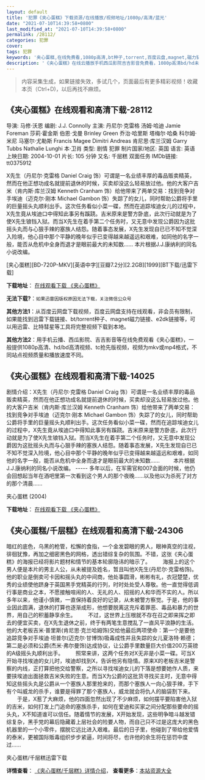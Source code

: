 ```yaml
---
layout: default
title: '犯罪《夹心蛋糕》下载资源/在线播放/视频地址/1080p/高清/蓝光'
date: "2021-07-10T14:39:58+0800"
last_modified_at: "2021-07-10T14:39:58+0800"
permalink: /28112/
categories: 犯罪
cover:
tags: 犯罪
keywords: '夹心蛋糕,在线免费看,1080p高清,bt种子,torrent,百度云盘,magnet,磁力链,迅雷下载资源'
description: '《夹心蛋糕》在线云播放手机西瓜影院吉吉影音免费看，1080p高清bd/hd未删减完整版和tc抢先枪版，mkv/mp4格式，附带bt/torrent种子、magnet/磁力链、百度云盘、网盘资源迅雷下载链接'
---
```


>内容采集生成，如果链接失效，多试几个，页面最后有更多精彩视频！收藏本页（Ctrl+D)，以后再找不麻烦。


## 《夹心蛋糕》在线观看和高清下载-28112

导演: 马修·沃恩 编剧: J.J. Connolly 主演: 丹尼尔·克雷格 汤姆·哈迪 Jamie Foreman 莎莉·霍金斯 伯恩·戈曼 Brinley Green 乔治·哈里斯 塔梅尔·哈桑 科尔姆·米尼 马塞尔·尤勒斯 Francis Magee Dimitri Andreas 肯尼思·库兰汉姆 Garry Tubbs Nathalie Lunghi 本·卫肖 类型: 剧情 犯罪 制片国家/地区: 英国 语言: 英语 上映日期: 2004-10-01 片长: 105 分钟 又名: 千层糕 双面任务 IMDb链接: tt0375912

X先生（丹尼尔·克雷格 Daniel Craig 饰）可谓是一名业绩丰厚的毒品贩卖精英，然而在他正想功成名就提前退休的时候，买卖却没这么轻易放过他。他的大客户吉米（肯内斯·库兰汉姆 Kenneth Cranham 饰）给他带来了两单交易：找到竞争对手埃迪（迈克尔·刚本 Michael Gambon 饰）失踪了的女儿，同时帮助公爵将手里的巨量摇头丸顺利出手。这次任务看似小菜一碟，然而在追踪埃迪女儿的过程中，X先生竟从埃迪口中得知此事另有蹊跷。吉米原来是警方卧底，此次行动就是为了使X先生锒铛入狱。而当X先生在着手第二个任务时，又无意中发现公爵因为这批摇头丸而与心狠手辣的塞族人结怨。随着事态发展，X先生发现自已已不知不觉深入险境，他心目中那个平静的晚年似乎已变得越来越遥远和艰难，如同他的名字一般，能否从危机中全身而退才是眼前最大的未知数…… 本片根据J.J.康纳利的同名小说改编。


[夹心蛋糕][BD-720P-MKV][英语中字][豆瓣7.2分][2.2GB][1999][BT下载/迅雷下载]

**下载地址**： [在线观看下载 《夹心蛋糕》](https://www.btdx8.com/torrent/layer_cake_2004.html) 


**无法下载?**：`如果迅雷因版权原因无法下载，关注微信公众号 `

**其他方法1**：从百度云网盘下载视频，百度云网盘支持在线观看，非会员有限制，如果能找到迅雷下载链接、bt/torrent种子、magnet磁力链接、e2dk链接等，可以用迅雷、比特彗星等工具将完整视频下载到本地。

**其他方法2**：用手机云播、西瓜影院、吉吉影音等在线免费观看《夹心蛋糕》，一般提供1080p高清、hd/bd高清视频、tc抢先版视频，视频为mkv或mp4格式，不同站点视频质量和播放速度不同。


## 《夹心蛋糕》在线观看和高清下载-14025

剧情介绍：X先生（丹尼尔·克雷格 Daniel Craig 饰）可谓是一名业绩丰厚的毒品贩卖精英，然而在他正想功成名就提前退休的时候，买卖却没这么轻易放过他。他的大客户吉米（肯内斯·库兰汉姆 Kenneth Cranham 饰）给他带来了两单交易：找到竞争对手埃迪（迈克尔·刚本 Michael Gambon 饰）失踪了的女儿，同时帮助公爵将手里的巨量摇头丸顺利出手。这次任务看似小菜一碟，然而在追踪埃迪女儿的过程中，X先生竟从埃迪口中得知此事另有蹊跷。吉米原来是警方卧底，此次行动就是为了使X先生锒铛入狱。而当X先生在着手第二个任务时，又无意中发现公爵因为这批摇头丸而与心狠手辣的塞族人结怨。随着事态发展，X先生发现自已已不知不觉深入险境，他心目中那个平静的晚年似乎已变得越来越遥远和艰难，如同他的名字一般，能否从危机中全身而退才是眼前最大的未知数……  　　本片根据J.J.康纳利的同名小说改编。 ----- 多年以后，在军需官和007会面的时候，他仍会回想起当年在酒吧里第一次看到这个男人的那个夜晚……以及他以为杀死了对方的那个清晨……


夹心蛋糕 (2004)

**下载地址**： [在线观看下载 《夹心蛋糕》](https://www.btbtdy.me/btdy/dy5470.html) 


## 《夹心蛋糕/千层糕》在线观看和高清下载-24306

暗红的底色，乌黑的枪管，松懈的食指，一个金发碧眼的男人，眼神真空的注视，徘徊犹豫，再加之细密黑色的网格，透出错综复杂的氛围。不错，这张《夹心蛋糕》的海报已经将影片题材和情节的基本轮廓隐讳的暗示了。 　　海报上的这个男人便是本片的男主人公，从未被提及姓名，暂且叫他X先生(丹尼尔&middot;克雷格饰)。他的职业是倒卖可卡因和摇头丸的中间商，他处事圆滑，彬彬有礼，衣冠楚楚，优秀的业绩使他跻身于英国黑手党精英的行列，时时处处受人尊敬。他一直觉得低调行事是商业之本，不愿接触喧闹的人、无礼的人、招摇的人和华而不实的人。所以多年以来，他谨小慎微，一直保持着良好的记录，从未被警方察觉。于是，他的事业因此圆满，退休的打算也逐渐成形，他想要脱离这充斥着罪恶、毒品和暴力的世界，用自己的积蓄静享余生。 　　不过，这世界上压根就不存在召之即来挥之即去的便宜买卖，在X先生退休之前，终于有两笔生意搅乱了一直风平浪静的生活。他的大老板吉米·普里斯(肯尼思&middot;克兰哈姆饰)交给他最后两项使命：第一个是要他追踪竞争对手埃迪·坦普尔(迈克尔&middot;甘博饰)吸毒成性并且失踪的女儿夏洛特&middot;赖德；第二是必须和公爵(杰米·弗尔曼饰)达成协议，让公爵手里数量巨大价值200万英镑的A级摇头丸顺利出手。 　　照常来讲，这两个任务对X无非是小菜一碟。可当X开始寻找埃迪的女儿时，埃迪却找到X，告诉他另有隐情。原来X的老板吉米是警察的内线，正打算把他交给警察，之所以寻找埃迪女儿的下落是想要她作人质，来要挟埃迪出面拯救吉米失败的生意。而当X为公爵的这批货寻找买主时，无意中得知这些摇头丸是公爵从一个塞族人那里抢来的，而那个塞族人一向心狠手辣，手下有个叫威龙的杀手，谁要是得罪了那个塞族人，威龙就会将仇人的脑袋割下来。 　　于是，X惹了大麻烦，他的四面忽然出现了不少麻烦，如何摆平要陷害他入狱的吉米，如何打发上门追命的塞族杀手，如何在爱迪和买家之间分配那些要命的摇头丸，X不知道谁可以信任。随着情节的发展，X开始发现，这些明争暗斗越发错综复杂，黑手党的幕后隐藏着上层社会的险要人物，而自己只不过是这庞大的黑色机器里的一个小零件，摆脱它远比进入艰难。最后的日子里，他碰到了带给他爱情的泰米，更被国际贩毒组织步步紧逼，时间将尽，也许他的余生将在惩罚中度过……


夹心蛋糕/千层糕迅雷下载

**详情查看**： [《夹心蛋糕/千层糕》详情介绍](/movie/24306/)， **查看更多**：[本站资源大全](/movie/t/all/)

